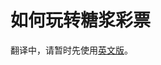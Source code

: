# 如何玩转糖浆彩票

翻译中，请暂时先使用[英文版](https://docs.pancakeswap.finance/products/pottery/how-to-play-pottery)。
